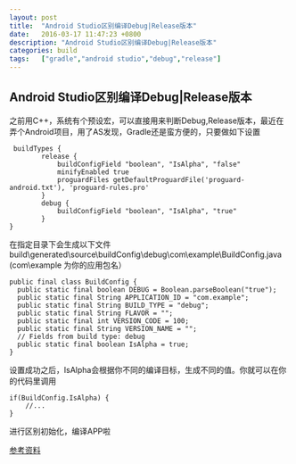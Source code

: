 ```yaml
---
layout:	post
title:	"Android Studio区别编译Debug|Release版本"
date:	2016-03-17 11:47:23 +0800
description: "Android Studio区别编译Debug|Release版本"
categories:	build
tags:	["gradle","android studio","debug","release"]
---
```


## Android Studio区别编译Debug|Release版本

之前用C++，系统有个预设宏，可以直接用来判断Debug,Release版本，最近在弄个Android项目，用了AS发现，Gradle还是蛮方便的，只要做如下设置

	 buildTypes {
	        release {
	            buildConfigField "boolean", "IsAlpha", "false"
	            minifyEnabled true
	            proguardFiles getDefaultProguardFile('proguard-android.txt'), 'proguard-rules.pro'
	        }
	        debug {
	            buildConfigField "boolean", "IsAlpha", "true"
	        }
	}



在指定目录下会生成以下文件 build\generated\source\buildConfig\debug\com\example\BuildConfig.java (com\example 为你的应用包名）

	public final class BuildConfig {
	  public static final boolean DEBUG = Boolean.parseBoolean("true");
	  public static final String APPLICATION_ID = "com.example";
	  public static final String BUILD_TYPE = "debug";
	  public static final String FLAVOR = "";
	  public static final int VERSION_CODE = 100;
	  public static final String VERSION_NAME = "";
	  // Fields from build type: debug
	  public static final boolean IsAlpha = true;
	}


设置成功之后，IsAlpha会根据你不同的编译目标，生成不同的值。你就可以在你的代码里调用

	if(BuildConfig.IsAlpha) { 
		//...
	}

进行区别初始化，编译APP啦

[参考资料](http://www.cnblogs.com/tt_mc/p/4277180.html "详见参考资料")
